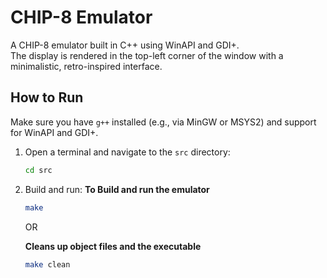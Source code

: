 # CHIP-8 Emulator

A CHIP-8 emulator built in C++ using WinAPI and GDI+.  
The display is rendered in the top-left corner of the window with a minimalistic, retro-inspired interface.

## How to Run

Make sure you have `g++` installed (e.g., via MinGW or MSYS2) and support for WinAPI and GDI+.

1. Open a terminal and navigate to the `src` directory:
   ```bash
   cd src

2. Build and run:
    **To Build and run the emulator**
    ```bash
   make
    ```
   OR
    
   **Cleans up object files and the executable**
   ```bash        
   make clean
   ```

